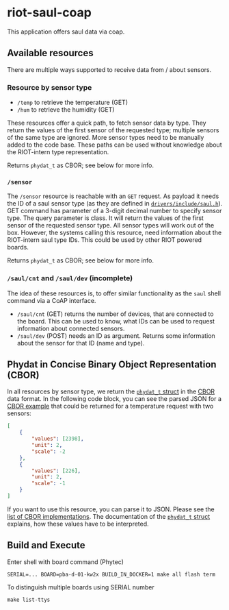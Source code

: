 # riot-saul-coap

This application offers saul data via coap.

## Available resources
There are multiple ways supported to receive data from / about
sensors.

### Resource by sensor type
- `/temp` to retrieve the temperature (GET)
- `/hum` to retrieve the humidity (GET)

These resources offer a quick path, to fetch sensor data by type. They
return the values of the first sensor of the requested type; multiple
sensors of the same type are ignored. More sensor types need to be
manually added to the code base. These paths can be used without
knowledge about the RIOT-intern type representation.

Returns `phydat_t` as CBOR; see below for more info.

### `/sensor`
The `/sensor` resource is reachable with an `GET` request. As payload
it needs the ID of a saul sensor type (as they are defined in
[`drivers/include/saul.h`][saul.h]). GET command has parameter of a 3-digit decimal number to specify sensor type. The query parameter is class.  It will return the values of the first sensor of the requested sensor type. All sensor types will work
out of the box. However, the systems calling this resource, need
information about the RIOT-intern saul type IDs. This could be used by
other RIOT powered boards.

Returns `phydat_t` as CBOR; see below for more info.

[saul.h]: https://github.com/RIOT-OS/RIOT/blob/d42c032998e77e122380b3d270ceedb7fff48cda/drivers/include/saul.h#L74

### `/saul/cnt` and `/saul/dev` (incomplete)
The idea of these resources is, to offer similar functionality as the
`saul` shell command via a CoAP interface.

- `/saul/cnt` (GET) returns the number of devices, that are connected
  to the board. This can be used to know, what IDs can be used to
  request information about connected sensors.
- `/saul/dev` (POST) needs an ID as argument. Returns some information
  about the sensor for that ID (name and type). 

## Phydat in Concise Binary Object Representation (CBOR)

In all resources by sensor type, we return the [`phydat_t` struct][]
in the [CBOR][] data format. In the following code block, you can see
the parsed JSON for a [CBOR example][] that could be returned for a
temperature request with two sensors:

``` json
[
    {
        "values": [2398],
        "unit": 2,
        "scale": -2
    },
    {
        "values": [226],
        "unit": 2,
        "scale": -1
    }
]
```

If you want to use this resource, you can parse it to JSON. Please see
the [list of CBOR implementations][]. The documentation of the
[`phydat_t` struct][] explains, how these values have to be
interpreted.

[`phydat_t` struct]: https://riot-os.org/api/structphydat__t.html

[cbor]: http://cbor.io/

[cbor example]: http://cbor.me/?bytes=9F(A3(66(76616C756573)-81(19.095E)-64(756E6974)-02-65(7363616C65)-21)-A3(66(76616C756573)-81(18.E2)-64(756E6974)-02-65(7363616C65)-20)-FF)

[list of cbor implementations]: http://cbor.io/impls.html

## Build and Execute
Enter shell with board command (Phytec)

    SERIAL=... BOARD=pba-d-01-kw2x BUILD_IN_DOCKER=1 make all flash term

To distinguish multiple boards using SERIAL number

    make list-ttys 
